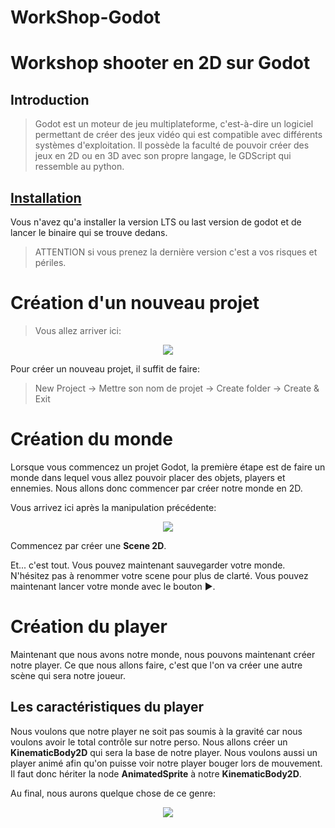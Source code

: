 # WorkShop-Godot

# Workshop shooter en 2D sur Godot
## Introduction
> Godot est un moteur de jeu multiplateforme, c'est-à-dire un logiciel permettant de créer des jeux vidéo qui est compatible avec différents systèmes d'exploitation. Il possède la faculté de pouvoir créer des jeux en 2D ou en 3D avec son propre langage, le GDScript qui ressemble au python.

## [Installation](https://godotengine.org/)

Vous n'avez qu'a installer la version LTS ou last version de godot et de lancer le binaire qui se trouve dedans.
> ATTENTION si vous prenez la dernière version c'est a vos risques et périles.
# Création d'un nouveau projet

> Vous allez arriver ici:

<p align="center">
    <img src="./.ressources/home.png">
    </a>
</p>

Pour créer un nouveau projet, il suffit de faire:

> New Project -> Mettre son nom de projet -> Create folder -> Create & Exit

# Création du monde

Lorsque vous commencez un projet Godot, la première étape est de faire un monde dans lequel vous allez pouvoir placer des objets, players et ennemies. Nous allons donc commencer par créer notre monde en 2D.

Vous arrivez ici après la manipulation précédente:

<p align="center">
    <img src="./.ressources/World.png">
    </a>
</p>

Commencez par créer une __Scene 2D__.

Et... c'est tout. Vous pouvez maintenant sauvegarder votre monde. N'hésitez pas à renommer votre scene pour plus de clarté.
Vous pouvez maintenant lancer votre monde avec le bouton ▶.

# Création du player

Maintenant que nous avons notre monde, nous pouvons maintenant créer notre player. Ce que nous allons faire, c'est que l'on va créer une autre scène qui sera notre joueur.

## Les caractéristiques du player

Nous voulons que notre player ne soit pas soumis à la gravité car nous voulons avoir le total contrôle sur notre perso. Nous allons créer un __KinematicBody2D__ qui sera la base de notre player. Nous voulons aussi un player animé afin qu'on puisse voir notre player bouger lors de mouvement. Il faut donc hériter la node __AnimatedSprite__ à notre __KinematicBody2D__.

Au final, nous aurons quelque chose de ce genre:
<p align="center">
    <img src="./.ressources/BasicPlayer.png">
    </a>
</p>
<br>
